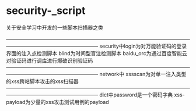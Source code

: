 # security-_script
关于安全学习中开发的一些脚本扫描器之类


——————————————————————————————————————————————————————
security中login为对万能验证码的登录界面的注入点检测脚本
          blind为时间型盲注检测脚本
          baidu_orc为通过百度智能云对验证码进行调库进行爆破识别验证码
——————————————————————————————————————————————————————
network中 xssscan为对单一注入类型的xss跨站脚本攻击的xss扫描器
——————————————————————————————————————————————————————
dict中password是一个密码字典
      xss-payload为少量的xss攻击测试用例的payload
